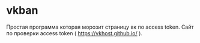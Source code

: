 # vkban
Простая программа которая морозит страницу вк по access token. 
Сайт по проверки access token ( https://vkhost.github.io/ ).
